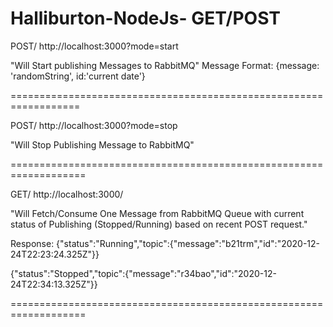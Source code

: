 # Halliburton-NodeJs- GET/POST

POST/
http://localhost:3000?mode=start

"Will Start publishing Messages to RabbitMQ"
Message Format: {message: 'randomString', id:'current date'}

==================================================================

POST/
http://localhost:3000?mode=stop

"Will Stop Publishing Message to RabbitMQ"

===================================================================

GET/
http://localhost:3000/

"Will Fetch/Consume One Message from RabbitMQ Queue with current status of Publishing (Stopped/Running) based on recent POST request."

Response:
{"status":"Running","topic":{"message":"b21trm","id":"2020-12-24T22:23:24.325Z"}}

{"status":"Stopped","topic":{"message":"r34bao","id":"2020-12-24T22:34:13.325Z"}}

===================================================================
